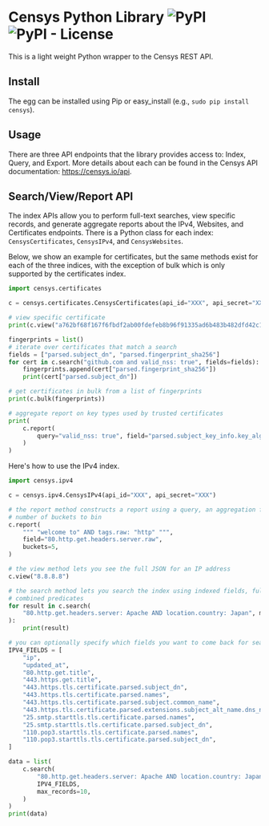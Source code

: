 # Censys Python Library ![PyPI](https://img.shields.io/pypi/v/censys) ![PyPI - License](https://img.shields.io/pypi/l/censys)

This is a light weight Python wrapper to the Censys REST API.

## Install

The egg can be installed using Pip or easy_install (e.g., `sudo pip install censys`).

## Usage

There are three API endpoints that the library provides access to: Index,
Query, and Export. More details about each can be found in the Censys API
documentation: <https://censys.io/api>.

## Search/View/Report API

The index APIs allow you to perform full-text searches, view specific records,
and generate aggregate reports about the IPv4, Websites, and Certificates
endpoints. There is a Python class for each index: `CensysCertificates`,
`CensysIPv4`, and `CensysWebsites`.

Below, we show an example for certificates, but the same methods exist for each
of the three indices, with the exception of bulk which is only supported by the certificates index.

```python
import censys.certificates

c = censys.certificates.CensysCertificates(api_id="XXX", api_secret="XXX")

# view specific certificate
print(c.view("a762bf68f167f6fbdf2ab00fdefeb8b96f91335ad6b483b482dfd42c179be076"))

fingerprints = list()
# iterate over certificates that match a search
fields = ["parsed.subject_dn", "parsed.fingerprint_sha256"]
for cert in c.search("github.com and valid_nss: true", fields=fields):
    fingerprints.append(cert["parsed.fingerprint_sha256"])
    print(cert["parsed.subject_dn"])

# get certificates in bulk from a list of fingerprints
print(c.bulk(fingerprints))

# aggregate report on key types used by trusted certificates
print(
    c.report(
        query="valid_nss: true", field="parsed.subject_key_info.key_algorithm.name"
    )
)
```

Here's how to use the IPv4 index.

```python
import censys.ipv4

c = censys.ipv4.CensysIPv4(api_id="XXX", api_secret="XXX")

# the report method constructs a report using a query, an aggregation field, and the
# number of buckets to bin
c.report(
    """ "welcome to" AND tags.raw: "http" """,
    field="80.http.get.headers.server.raw",
    buckets=5,
)

# the view method lets you see the full JSON for an IP address
c.view("8.8.8.8")

# the search method lets you search the index using indexed fields, full text, and
# combined predicates
for result in c.search(
    "80.http.get.headers.server: Apache AND location.country: Japan", max_records=10
):
    print(result)

# you can optionally specify which fields you want to come back for search results
IPV4_FIELDS = [
    "ip",
    "updated_at",
    "80.http.get.title",
    "443.https.get.title",
    "443.https.tls.certificate.parsed.subject_dn",
    "443.https.tls.certificate.parsed.names",
    "443.https.tls.certificate.parsed.subject.common_name",
    "443.https.tls.certificate.parsed.extensions.subject_alt_name.dns_names",
    "25.smtp.starttls.tls.certificate.parsed.names",
    "25.smtp.starttls.tls.certificate.parsed.subject_dn",
    "110.pop3.starttls.tls.certificate.parsed.names",
    "110.pop3.starttls.tls.certificate.parsed.subject_dn",
]

data = list(
    c.search(
        "80.http.get.headers.server: Apache AND location.country: Japan",
        IPV4_FIELDS,
        max_records=10,
    )
)
print(data)
```
